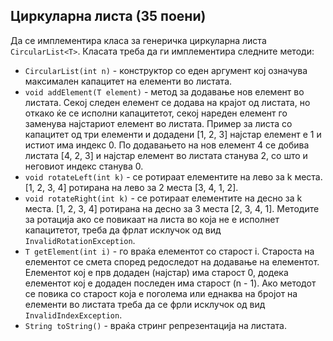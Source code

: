 ## Циркуларна листа (35 поени)
Да се имплементира класа за генеричка циркуларна листа `CircularList<T>`. Класата треба да ги имплементира следните методи:

+ `CircularList(int n)` - конструктор со еден аргумент кој означува максимален капацитет на елементи во листата.
+ `void addElement(T element)` - метод за додавање нов елемент во листата. Секој следен елемент се додава на крајот од листата, но откако ќе се исполни капацитетот, секој нареден елемент го заменува најстариот елемент во листата. Пример за листа со капацитет од три елементи и додадени [1, 2, 3] најстар елемент е 1 и истиот има индекс 0. По додавањето на нов елемент 4 се добива листата [4, 2, 3] и најстар елемент во листата станува 2, со што и неговиот индекс станува 0.
+ `void rotateLeft(int k)` - се ротираат елементите на лево за k места. [1, 2, 3, 4] ротирана на лево за 2 места [3, 4, 1, 2].
+ `void rotateRight(int k)` - се ротираат елементите на десно за k места. [1, 2, 3, 4] ротирана на десно за 3 места [2, 3, 4, 1]. Методите за ротација ако се повикаат на листа во која не е исполнет капацитетот, треба да фрлат исклучок од вид `InvalidRotationException`.
+ `T getElement(int i)` - го враќа елементот со старост i. Староста на елементот се смета според редоследот на додавање на елементот. Елементот кој е прв додаден (најстар) има старост 0, додека елементот кој е додаден последен има старост (n - 1). Ако методот се повика со старост која е поголема или еднаква на бројот на елементи во листата треба да се фрли исклучок од вид `InvalidIndexException`.
+ `String toString()` - враќа стринг репрезентација на листата.
